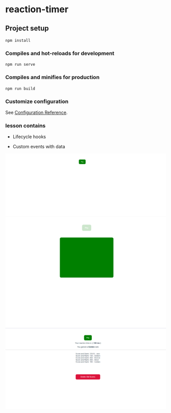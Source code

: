 # reaction-timer

## Project setup
```
npm install
```

### Compiles and hot-reloads for development
```
npm run serve
```

### Compiles and minifies for production
```
npm run build
```

### Customize configuration
See [Configuration Reference](https://cli.vuejs.org/config/).


### lesson contains 


* Lifecycle hooks

* Custom events with data 

!["src\assets\img\empty.png"](src\assets\img\empty.png)
!["src\assets\img\play.png"](src\assets\img\play.png)
!["src\assets\img\result.png"](src\assets\img\result.png)
